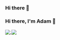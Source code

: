 ### Hi there 👋

<!--
**akelch11/akelch11** is a ✨ _special_ ✨ repository because its `README.md` (this file) appears on your GitHub profile.

Here are some ideas to get you started:

- 🔭 I’m currently working on ...
- 🌱 I’m currently learning ...
- 👯 I’m looking to collaborate on ...
- 🤔 I’m looking for help with ...
- 💬 Ask me about ...
- 📫 How to reach me: ...
- 😄 Pronouns: ...
- ⚡ Fun fact: ...
-->


### Hi there, I'm Adam 👋

<a href = "https://github.com/akelch11/akelch11/">
  <img align="center" src="https://github-readme-stats.vercel.app/api?username=akelch11&count_private=true&show_icons=true&theme=tokyonight&border_color=#fff" />
</a>
  <a href = "https://github.com/akelch11/akelch11/">
  <img align="center" src="https://github-readme-stats.vercel.app/api/top-langs/?username=akelch11&layout=compact&count_private=true&theme=tokyonight&hide=procfile&border_color=#fff" />
  </a>
